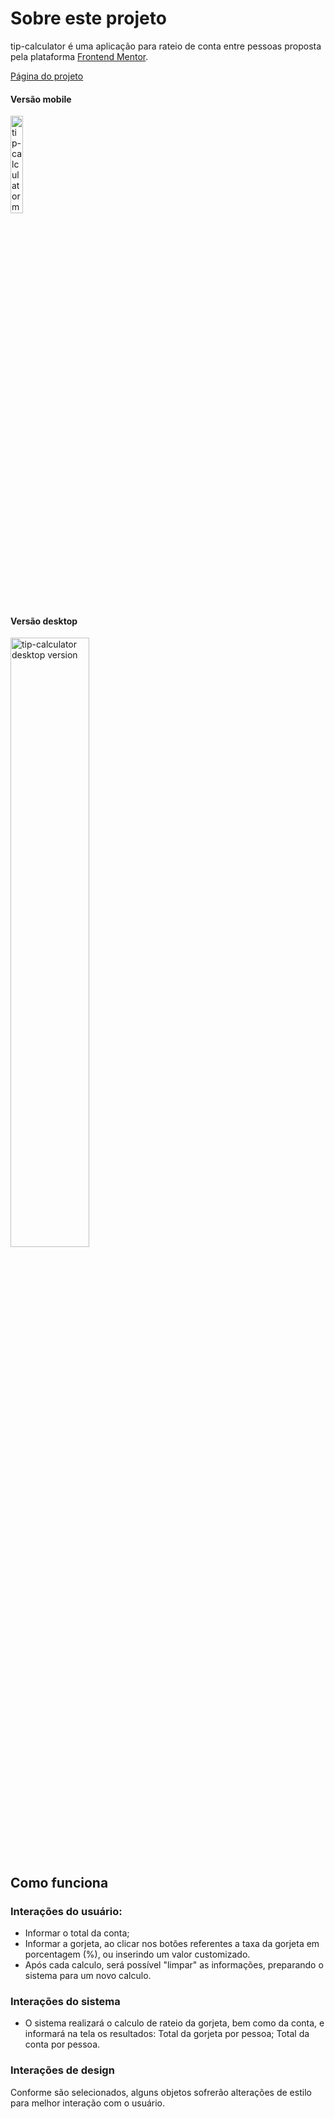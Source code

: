 # Sobre este projeto

tip-calculator é uma aplicação para rateio de conta entre pessoas proposta pela plataforma [Frontend Mentor](https://www.frontendmentor.io/).

[Página do projeto](https://www.frontendmentor.io/challenges/tip-calculator-app-ugJNGbJUX)

#### Versão mobile

<img src="https://user-images.githubusercontent.com/65618765/181406152-e186bdba-abde-45d8-99e3-7d964a2a74b5.jpg" width="20%" alt="tip-calculator mobile version">

#### Versão desktop

<img src="https://user-images.githubusercontent.com/65618765/181636700-348ec2e4-8e23-48cf-97ff-8e172378d0b9.jpg" width="50%" alt="tip-calculator desktop version">

## Como funciona

### Interações do usuário:

- Informar o total da conta;
- Informar a gorjeta, ao clicar nos botões referentes a taxa da gorjeta em porcentagem (%), ou inserindo um valor customizado.
- Após cada calculo, será possível "limpar" as informações, preparando o sistema para um novo calculo.

### Interações do sistema

- O sistema realizará o calculo de rateio da gorjeta, bem como da conta, e informará na tela os resultados:
  Total da gorjeta por pessoa;
  Total da conta por pessoa.

### Interações de design

Conforme são selecionados, alguns objetos sofrerão alterações de estilo para melhor interação com o usuário.

